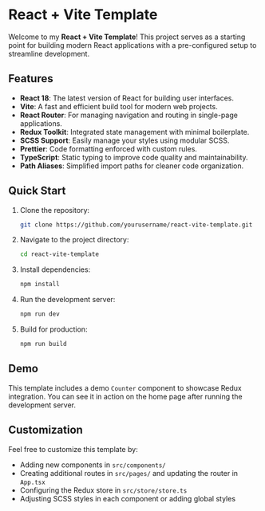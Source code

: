 # React + Vite Template

Welcome to my **React + Vite Template**! This project serves as a starting point for building modern React applications with a pre-configured setup to streamline development.

## Features

- **React 18**: The latest version of React for building user interfaces.
- **Vite**: A fast and efficient build tool for modern web projects.
- **React Router**: For managing navigation and routing in single-page applications.
- **Redux Toolkit**: Integrated state management with minimal boilerplate.
- **SCSS Support**: Easily manage your styles using modular SCSS.
- **Prettier**: Code formatting enforced with custom rules.
- **TypeScript**: Static typing to improve code quality and maintainability.
- **Path Aliases**: Simplified import paths for cleaner code organization.

## Quick Start

1. Clone the repository:

   ```bash
   git clone https://github.com/yourusername/react-vite-template.git
   ```

2. Navigate to the project directory:

   ```bash
   cd react-vite-template
   ```

3. Install dependencies:

   ```bash
   npm install
   ```

4. Run the development server:

   ```bash
   npm run dev
   ```

5. Build for production:

   ```bash
   npm run build
   ```

## Demo

This template includes a demo `Counter` component to showcase Redux integration. You can see it in action on the home page after running the development server.

## Customization

Feel free to customize this template by:
- Adding new components in `src/components/`
- Creating additional routes in `src/pages/` and updating the router in `App.tsx`
- Configuring the Redux store in `src/store/store.ts`
- Adjusting SCSS styles in each component or adding global styles


